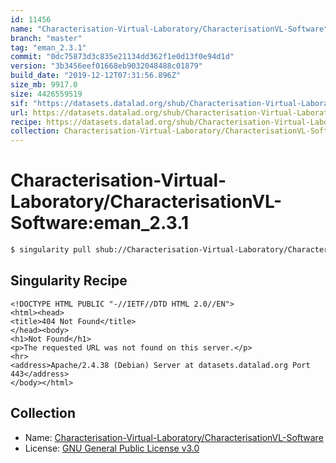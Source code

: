```yaml
---
id: 11456
name: "Characterisation-Virtual-Laboratory/CharacterisationVL-Software"
branch: "master"
tag: "eman_2.3.1"
commit: "0dc75873d3c835e21134dd362f1e0d13f0e94d1d"
version: "3b3456eef01668eb9032048488c01879"
build_date: "2019-12-12T07:31:56.896Z"
size_mb: 9917.0
size: 4426559519
sif: "https://datasets.datalad.org/shub/Characterisation-Virtual-Laboratory/CharacterisationVL-Software/eman_2.3.1/2019-12-12-0dc75873-3b3456ee/3b3456eef01668eb9032048488c01879.sif"
url: https://datasets.datalad.org/shub/Characterisation-Virtual-Laboratory/CharacterisationVL-Software/eman_2.3.1/2019-12-12-0dc75873-3b3456ee/
recipe: https://datasets.datalad.org/shub/Characterisation-Virtual-Laboratory/CharacterisationVL-Software/eman_2.3.1/2019-12-12-0dc75873-3b3456ee/Singularity
collection: Characterisation-Virtual-Laboratory/CharacterisationVL-Software
---
```


# Characterisation-Virtual-Laboratory/CharacterisationVL-Software:eman_2.3.1

```bash
$ singularity pull shub://Characterisation-Virtual-Laboratory/CharacterisationVL-Software:eman_2.3.1
```

## Singularity Recipe

```singularity
<!DOCTYPE HTML PUBLIC "-//IETF//DTD HTML 2.0//EN">
<html><head>
<title>404 Not Found</title>
</head><body>
<h1>Not Found</h1>
<p>The requested URL was not found on this server.</p>
<hr>
<address>Apache/2.4.38 (Debian) Server at datasets.datalad.org Port 443</address>
</body></html>
```

## Collection

 - Name: [Characterisation-Virtual-Laboratory/CharacterisationVL-Software](https://github.com/Characterisation-Virtual-Laboratory/CharacterisationVL-Software)
 - License: [GNU General Public License v3.0](https://api.github.com/licenses/gpl-3.0)

